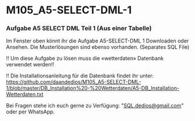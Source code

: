 # M105_A5-SELECT-DML-1
### Aufgabe A5 SELECT DML Teil 1 (Aus einer Tabelle)

Im Fenster oben könnt ihr die Aufgabe A5-SELECT-DML 1 Downloaden oder Ansehen.
Die Musterlösungen sind ebenso vorhanden. (Separates SQL File)

!! Um diese Aufgabe zu lösen muss die «wetterdaten» Datenbank verwendet werden!!

!! Die Installationsanleitung für die Datenbank findet ihr unter: https://github.com/daandedios/M105_A5-SELECT-DML-1/blob/master/DB_Installation%20-%20Wetterdaten/A5-DB_Installation-Wetterdaten.txt

Bei Fragen stehe ich euch gerne zu Verfügung: "SQL.dedios@gmail.com" oder per WhatsApp.
